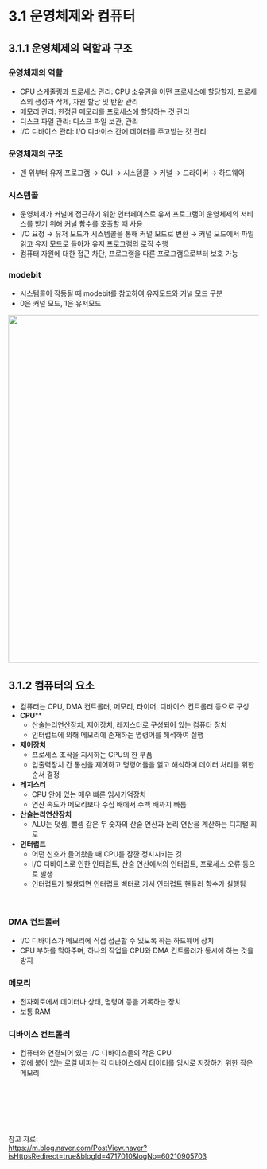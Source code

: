 # 3.1 운영체제와 컴퓨터

## 3.1.1 운영체제의 역할과 구조

### 운영체제의 역할

- CPU 스케줄링과 프로세스 관리: CPU 소유권을 어떤 프로세스에 할당할지, 프로세스의 생성과 삭제, 자원 할당 및 반환 관리
- 메모리 관리: 한정된 메모리를 프로세스에 할당하는 것 관리
- 디스크 파일 관리: 디스크 파일 보관, 관리
- I/O 디바이스 관리: I/O 디바이스 간에 데이터를 주고받는 것 관리

### 운영체제의 구조

- 맨 위부터 유저 프로그램 → GUI → 시스템콜 → 커널 → 드라이버 → 하드웨어

### 시스템콜

- 운영체제가 커널에 접근하기 위한 인터페이스로 유저 프로그램이 운영체제의 서비스를 받기 위해 커널 함수를 호출할 때 사용
- I/O 요청 → 유저 모드가 시스템콜을 통해 커널 모드로 변환 → 커널 모드에서 파일 읽고 유저 모드로 돌아가 유저 프로그램의 로직 수행
- 컴퓨터 자원에 대한 접근 차단, 프로그램을 다른 프로그램으로부터 보호 가능


### modebit

- 시스템콜이 작동될 때 modebit를 참고하여 유저모드와 커널 모드 구분
- 0은 커널 모드, 1은 유저모드

<img src="https://github.com/98000001/CS-Study/assets/80199502/b82d7577-bd9b-48d9-81b7-426bed44633b"  width="700">

## 3.1.2 컴퓨터의 요소

- 컴퓨터는 CPU, DMA 컨트롤러, 메모리, 타이머, 디바이스 컨트롤러 등으로 구성
- **CPU****
    - 산술논리연산장치, 제어장치, 레지스터로 구성되어 있는 컴퓨터 장치
    - 인터럽트에 의해 메모리에 존재하는 명령어를 해석하여 실행
- **제어장치**
    - 프로세스 조작을 지시하는 CPU의 한 부품
    - 입출력장치 간 통신을 제어하고 명령어들을 읽고 해석하며 데이터 처리를 위한 순서 결정
- **레지스터**
    - CPU 안에 있는 매우 빠른 임시기억장치
    - 연산 속도가 메모리보다 수십 배에서 수백 배까지 빠름
- **산술논리연산장치**
    - ALU는 덧셈, 뺄셈 같은 두 숫자의 산술 연산과 논리 연산을 계산하는 디지털 회로
- **인터럽트**
    - 어떤 신호가 들어왔을 때 CPU를 잠깐 정지시키는 것
    - I/O 디바이스로 인한 인터럽트, 산술 연산에서의 인터럽트, 프로세스 오류 등으로 발생
    - 인터럽트가 발생되면 인터럽트 벡터로 가서 인터럽트 핸들러 함수가 실행됨

<br>

### DMA 컨트롤러

- I/O 디바이스가 메모리에 직접 접근할 수 있도록 하는 하드웨어 장치
- CPU 부하를 막아주며, 하나의 작업을 CPU와 DMA 컨트롤러가 동시에 하는 것을 방지

### 메모리

- 전자회로에서 데이터나 상태, 명령어 등을 기록하는 장치
- 보통 RAM

### 디바이스 컨트롤러

- 컴퓨터와 연결되어 있는 I/O 디바이스들의 작은 CPU
- 옆에 붙어 있는 로컬 버퍼는 각 디바이스에서 데이터를 임시로 저장하기 위한 작은 메모리



<br><br><br><br><br>


참고 자료: <br>
https://m.blog.naver.com/PostView.naver?isHttpsRedirect=true&blogId=4717010&logNo=60210905703
